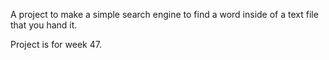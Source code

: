 A project to make a simple search engine to find a word inside of a text file that you hand it.

Project is for week 47.

